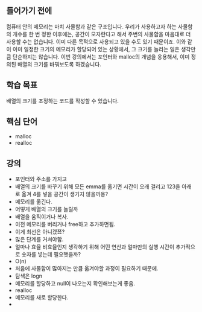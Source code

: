 ## 들어가기 전에

컴퓨터 안의 메모리는 마치 사물함과 같은 구조입니다. 우리가 사용하고자 하는 사물함의 개수를 한 번 정한 이후에는, 공간이 모자란다고 해서 주변의 사물함을 마음대로 더 사용할 수는 없습니다. 이미 다른 목적으로 사용되고 있을 수도 있기 때문이죠. 이와 같이 이미 일정한 크기의 메모리가 할당되어 있는 상황에서, 그 크기를 늘리는 일은 생각만큼 단순하지는 않습니다. 이번 강의에서는 포인터와 malloc의 개념을 응용해서, 이미 정의된 배열의 크기를 바꿔보도록 하겠습니다.

## 학습 목표

배열의 크기를 조정하는 코드를 작성할 수 있습니다.

## 핵심 단어

- malloc
- realloc

## 강의

- 포인터와 주소를 가지고
- 배열의 크기를 바꾸기 위해 모든 emma를 옮기면 시간이 오래 걸리고 123을 아래로 옮겨 4를 넣을 공간이 생기지 않을까용?
- 메모리를 옮긴다.
- 어떻게 배열의 크기를 늘릴까
- 배열을 움직이거나 복사.
- 이전 메모리를 버리거나 free하고 추가하면됨.
- 이게 최선은 아니겠쬬?
- 많은 단계를 거쳐야함.
- 얼마나 효율 비효율인지 생각하기 위해 어떤 연산과 얼마만의 실행 시간이 추가적으로 숫자를 넣는데 필요햇을까?
- O(n)
- 처음에 사물함이 많아지는 만큼 옮겨야할 과정이 필요하기 때문에.
- 탐색은 logn
- 메모리를 할당하고 null이 나오는지 확인해보는게 좋음.
- realloc
- 메모리를 새로 할당한다.
-

